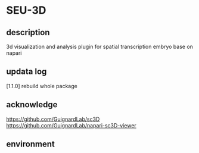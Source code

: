 # SEU-3D

## description

3d visualization and analysis plugin for spatial transcription embryo base on napari

## updata log

[1.1.0] rebuild whole package

## acknowledge

https://github.com/GuignardLab/sc3D
https://github.com/GuignardLab/napari-sc3D-viewer

## environment
